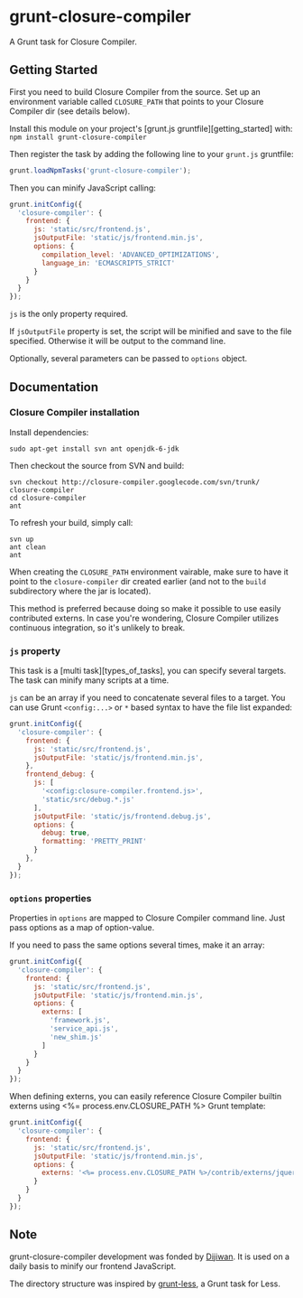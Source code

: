 # grunt-closure-compiler

A Grunt task for Closure Compiler.

## Getting Started

First you need to build Closure Compiler from the source. Set up an environment variable called `CLOSURE_PATH` that points to your Closure Compiler dir (see details below).

Install this module on your project's [grunt.js gruntfile][getting_started] with: `npm install grunt-closure-compiler`

Then register the task by adding the following line to your `grunt.js` gruntfile:
```javascript
grunt.loadNpmTasks('grunt-closure-compiler');
```

Then you can minify JavaScript calling:
```javascript
grunt.initConfig({
  'closure-compiler': {
    frontend: {
      js: 'static/src/frontend.js',
      jsOutputFile: 'static/js/frontend.min.js',
      options: {
        compilation_level: 'ADVANCED_OPTIMIZATIONS',
        language_in: 'ECMASCRIPT5_STRICT'
      }
    }
  }
});
```

`js` is the only property required.

If `jsOutputFile` property is set, the script will be minified and save to the file specified. Otherwise it will be output to the command line.

Optionally, several parameters can be passed to `options` object.

## Documentation

### Closure Compiler installation

Install dependencies:
```
sudo apt-get install svn ant openjdk-6-jdk
```

Then checkout the source from SVN and build:
```
svn checkout http://closure-compiler.googlecode.com/svn/trunk/ closure-compiler
cd closure-compiler
ant
```

To refresh your build, simply call:
```
svn up
ant clean
ant
```

When creating the `CLOSURE_PATH` environment vairable, make sure to have it point to the `closure-compiler` dir created earlier (and not to the `build` subdirectory where the jar is located).

This method is preferred because doing so make it possible to use easily contributed externs. In case you're wondering, Closure Compiler utilizes continuous integration, so it's unlikely to break.

### `js` property

This task is a [multi task][types_of_tasks], you can specify several targets. The task can minify many scripts at a time.

`js` can be an array if you need to concatenate several files to a target. You can use Grunt `<config:...>` or `*` based syntax to have the file list expanded:
```javascript
grunt.initConfig({
  'closure-compiler': {
    frontend: {
      js: 'static/src/frontend.js',
      jsOutputFile: 'static/js/frontend.min.js',
    },
    frontend_debug: {
      js: [
        '<config:closure-compiler.frontend.js>',
        'static/src/debug.*.js'
      ],
      jsOutputFile: 'static/js/frontend.debug.js',
      options: {
        debug: true,
        formatting: 'PRETTY_PRINT'
      }
    },
  }
});
```

### `options` properties

Properties in `options` are mapped to Closure Compiler command line. Just pass options as a map of option-value.

If you need to pass the same options several times, make it an array:
```javascript
grunt.initConfig({
  'closure-compiler': {
    frontend: {
      js: 'static/src/frontend.js',
      jsOutputFile: 'static/js/frontend.min.js',
      options: {
        externs: [
          'framework.js',
          'service_api.js',
          'new_shim.js'
        ]
      }
    }
  }
});
```

When defining externs, you can easily reference Closure Compiler builtin externs using <%= process.env.CLOSURE_PATH %> Grunt template:
```javascript
grunt.initConfig({
  'closure-compiler': {
    frontend: {
      js: 'static/src/frontend.js',
      jsOutputFile: 'static/js/frontend.min.js',
      options: {
        externs: '<%= process.env.CLOSURE_PATH %>/contrib/externs/jquery-1.7.js'
      }
    }
  }
});
```

## Note

grunt-closure-compiler development was fonded by [Dijiwan](http://www.dijiwan.com/). It is used on a daily basis to minify our frontend JavaScript.

The directory structure was inspired by [grunt-less](https://github.com/jharding/grunt-less), a Grunt task for Less.
